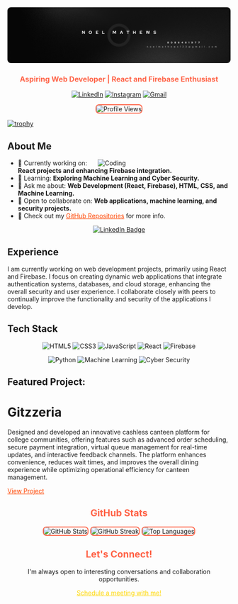 <div align="center">
  <img src="NOEL MATHEWS.png" alt="Noel Mathews Banner" style="border-radius: 8px;">
  
  <h3 style="color: #FF6347;">Aspiring Web Developer | React and Firebase Enthusiast</h3>
  <p>
    <a href="https://www.linkedin.com/in/noel-mathews-613ab3235/"><img src="https://img.shields.io/badge/-LinkedIn-0077B5?style=for-the-badge&logo=Linkedin&logoColor=white" alt="LinkedIn"/></a>
    <a href="https://www.instagram.com/_.nooel/"><img src="https://img.shields.io/badge/-Instagram-E4405F?style=for-the-badge&logo=Instagram&logoColor=white" alt="Instagram"/></a>
    <a href="mailto:noelmathews123@gmail.com"><img src="https://img.shields.io/badge/-Gmail-D14836?style=for-the-badge&logo=Gmail&logoColor=white" alt="Gmail"/></a>
  </p>
  
  <img src="https://komarev.com/ghpvc/?username=Noel9812&label=Profile%20views&color=0e75b6&style=flat" alt="Profile Views" style="border-radius: 8px; border: 2px solid #FF6347;" />
</div>

[![trophy](https://github-profile-trophy.vercel.app/?username=Noel9812&title=Stars,Followers,Commits,Repositories,MultipleLang,PullRequest,Issues,PullRequestReview,Forks,Watchers,Gists,Contributions,Experience,Reviews&theme=onedark)](https://github.com/ryo-ma/github-profile-trophy)

## About Me
<img align="right" alt="Coding" width="300" src="https://media.giphy.com/media/qgQUggAC3Pfv687qPC/giphy.gif">

-  🔭 Currently working on: **React projects and enhancing Firebase integration.**
-  🌱 Learning: **Exploring Machine Learning and Cyber Security.**
-  💬 Ask me about: **Web Development (React, Firebase), HTML, CSS, and Machine Learning.**
-  👯 Open to collaborate on: **Web applications, machine learning, and security projects.**
-  📝 Check out my <a href="https://github.com/Noel9812" style="color: #FF4500;">GitHub Repositories</a> for more info.


<div align="center">
  <!-- LinkedIn Badge Image -->
  <a href="https://in.linkedin.com/in/noel-mathews-613ab3235" target="_blank">
    <img src="https://img.shields.io/badge/LinkedIn-0077B5?style=for-the-badge&logo=linkedin&logoColor=white" alt="LinkedIn Badge"/>
  </a>
</div>


              

## Experience
I am currently working on web development projects, primarily using React and Firebase. I focus on creating dynamic web applications that integrate authentication systems, databases, and cloud storage, enhancing the overall security and user experience. I collaborate closely with peers to continually improve the functionality and security of the applications I develop.

## Tech Stack
<p align="center">
  <img src="https://img.shields.io/badge/HTML5-E34F26?style=for-the-badge&logo=html5&logoColor=white" alt="HTML5"/>
  <img src="https://img.shields.io/badge/CSS3-1572B6?style=for-the-badge&logo=css3&logoColor=white" alt="CSS3"/>
  <img src="https://img.shields.io/badge/JavaScript-F7DF1E?style=for-the-badge&logo=javascript&logoColor=black" alt="JavaScript"/>
  <img src="https://img.shields.io/badge/React-20232A?style=for-the-badge&logo=react&logoColor=61DAFB" alt="React"/>
  <img src="https://img.shields.io/badge/Firebase-FFCA28?style=for-the-badge&logo=firebase&logoColor=black" alt="Firebase"/>
</p>
<p align="center">
  <img src="https://img.shields.io/badge/Python-3776AB?style=for-the-badge&logo=python&logoColor=white" alt="Python"/>
  <img src="https://img.shields.io/badge/Machine%20Learning-4EA94B?style=for-the-badge&logo=python&logoColor=white" alt="Machine Learning"/>
  <img src="https://img.shields.io/badge/Cyber%20Security-000000?style=for-the-badge&logo=cyber-security&logoColor=white" alt="Cyber Security"/>
</p>

## Featured Project: 
# Gitzzeria
Designed and developed an innovative cashless canteen platform for college communities, offering features such as advanced order scheduling, secure payment integration, virtual queue management for real-time updates, and interactive feedback channels. The platform enhances convenience, reduces wait times, and improves the overall dining experience while optimizing operational efficiency for canteen management.

<a href="https://github.com/Noel9812/Gitzzeriaa" style="color: #FF4500;">View Project</a>

<div align="center">
  <h2 style="color: #FF6347;">GitHub Stats</h2>
  
  <img src="https://github-readme-stats.vercel.app/api?username=Noel9812&show_icons=true&theme=tokyonight&hide_border=true&bg_color=0D1117&title_color=FF6347&icon_color=FF6347&text_color=C9D1D9" alt="GitHub Stats" style="border-radius: 8px; border: 2px solid #FF6347;" />
  
  <img src="https://github-readme-streak-stats.herokuapp.com/?user=Noel9812&theme=tokyonight&hide_border=true&background=0D1117&stroke=FF6347&ring=FF6347&fire=FF6347&currStreakNum=C9D1D9&sideNums=C9D1D9&currStreakLabel=C9D1D9&sideLabels=C9D1D9&dates=FF6347" alt="GitHub Streak" style="border-radius: 8px; border: 2px solid #FF6347;" />
  
  <img src="https://github-readme-stats.vercel.app/api/top-langs/?username=Noel9812&layout=compact&theme=tokyonight&hide_border=true&bg_color=0D1117&title_color=FF6347&text_color=C9D1D9" alt="Top Languages" style="border-radius: 8px; border: 2px solid #FF6347;" />
</div>

<div align="center">
  <h2 style="color: #FF6347;">Let's Connect!</h2>
  <p>I'm always open to interesting conversations and collaboration opportunities.</p>
  <a href="https://calendly.com/Noel9812/30min" style="color: #FFD700;">Schedule a meeting with me!</a>
</div>
